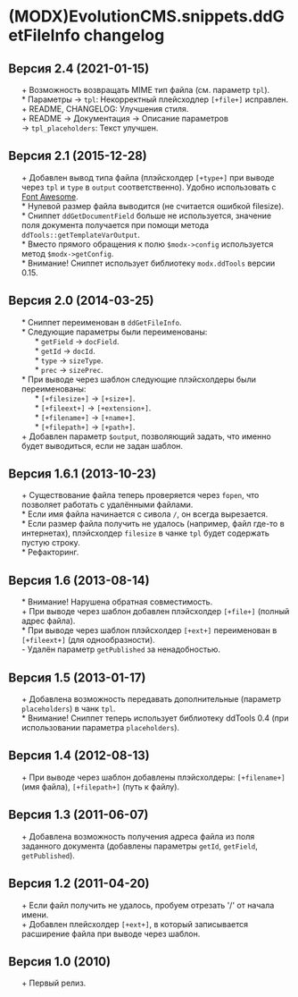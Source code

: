 # (MODX)EvolutionCMS.snippets.ddGetFileInfo changelog


## Версия 2.4 (2021-01-15)
* \+ Возможность возвращать MIME тип файла (см. параметр `tpl`).
* \* Параметры → `tpl`: Некорректный плейсходлер `[+file+]` исправлен.
* \+ README, CHANGELOG: Улучшения стиля.
* \+ README → Документация → Описание параметров → `tpl_placeholders`: Текст улучшен.


## Версия 2.1 (2015-12-28)
* \+ Добавлен вывод типа файла (плэйсхолдер `[+type+]` при выводе через `tpl` и `type` в `output` соответственно). Удобно использовать с [Font Awesome](http://fontawesome.io/).
* \* Нулевой размер файла выводится (не считается ошибкой filesize).
* \* Сниппет `ddGetDocumentField` больше не используется, значение поля документа получается при помощи метода `ddTools::getTemplateVarOutput`.
* \* Вместо прямого обращения к полю `$modx->config` используется метод `$modx->getConfig`.
* \* Внимание! Сниппет использует библиотеку `modx.ddTools` версии 0.15.


## Версия 2.0 (2014-03-25)
* \* Сниппет переименован в `ddGetFileInfo`.
* \* Следующие параметры были переименованы:
	* \* `getField` → `docField`.
	* \* `getId` → `docId`.
	* \* `type` → `sizeType`.
	* \* `prec` → `sizePrec`.
* \* При выводе через шаблон следующие плэйсхолдеры были переименованы:
	* \* `[+filesize+]` → `[+size+]`.
	* \* `[+fileext+]` → `[+extension+]`.
	* \* `[+filename+]` → `[+name+]`.
	* \* `[+filepath+]` → `[+path+]`.
* \+ Добавлен параметр `$output`, позволяющий задать, что именно будет выводиться, если не задан шаблон.


## Версия 1.6.1 (2013-10-23)
* \+ Существование файла теперь проверяется через `fopen`, что позволяет работать с удалёнными файлами.
* \* Если имя файла начинается с сивола `/`, он всегда вырезается.
* \* Если размер файла получить не удалось (например, файл где-то в интернетах), плэйсхолдер `filesize` в чанке `tpl` будет содержать пустую строку.
* \* Рефакторинг.


## Версия 1.6 (2013-08-14)
* \* Внимание! Нарушена обратная совместимость.
* \+ При выводе через шаблон добавлен плэйсхолдер `[+file+]` (полный адрес файла).
* \* При выводе через шаблон плэйсхолдер `[+ext+]` переименован в `[+fileext+]` (для однообразности).
* \- Удалён параметр `getPublished` за ненадобностью.


## Версия 1.5 (2013-01-17)
* \+ Добавлена возможность передавать дополнительные (параметр `placeholders`) в чанк `tpl`.
* \* Внимание! Сниппет теперь использует библиотеку ddTools 0.4 (при использовании параметра `placeholders`).


## Версия 1.4 (2012-08-13)
* \+ При выводе через шаблон добавлены плэйсхолдеры: `[+filename+]` (имя файла), `[+filepath+]` (путь к файлу).


## Версия 1.3 (2011-06-07)
* \+ Добавлена возможность получения адреса файла из поля заданного документа (добавлены параметры `getId`, `getField`, `getPublished`).


## Версия 1.2 (2011-04-20)
* \+ Если файл получить не удалось, пробуем отрезать '/' от начала имени.
* \+ Добавлен плейсхолдер `[+ext+]`, в который записывается расширение файла при выводе через шаблон.


## Версия 1.0 (2010)
* \+ Первый релиз.


<link rel="stylesheet" type="text/css" href="https://DivanDesign.ru/assets/files/ddMarkdown.css" />
<style>ul{list-style:none;}</style>